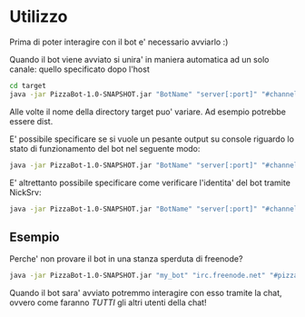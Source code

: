 # Utilizzo

Prima di poter interagire con il bot e' necessario avviarlo :)

Quando il bot viene avviato si unira' in maniera automatica ad un solo canale:
quello specificato dopo l'host

```sh
cd target
java -jar PizzaBot-1.0-SNAPSHOT.jar "BotName" "server[:port]" "#channel"
```

Alle volte il nome della directory target puo' variare. Ad esempio potrebbe essere dist.

E' possibile specificare se si vuole un pesante output su console riguardo lo stato di funzionamento
del bot nel seguente modo:

```sh
java -jar PizzaBot-1.0-SNAPSHOT.jar "BotName" "server[:port]" "#channel" "--verbose" "on"
```

E' altrettanto possibile specificare come verificare l'identita' del bot tramite NickSrv:

```sh
java -jar PizzaBot-1.0-SNAPSHOT.jar "BotName" "server[:port]" "#channel" "--verbose" "off" "--identity" "password"
```

## Esempio

Perche' non provare il bot in una stanza sperduta di freenode?

```sh
java -jar PizzaBot-1.0-SNAPSHOT.jar "my_bot" "irc.freenode.net" "#pizzabot" "--verbose" "off"
```

Quando il bot sara' avviato potremmo interagire con esso tramite la chat, ovvero come
faranno *TUTTI* gli altri utenti della chat!
